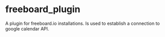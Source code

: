 # freeboard_plugin

A plugin for freeboard.io installations. Is used to establish a connection to google calendar API.
